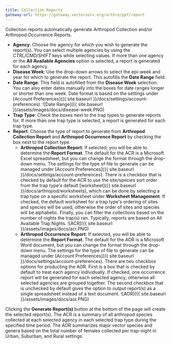 ```yaml
---
title: Collection Reports
gateway-url: https://gateway.vectorsurv.org/arthro/ppf/report
---
```


Collection reports automatically generate Arthropod Collection and/or Arthropod Occurrence Reports.

- **Agency**: Choose the agency for which you wish to generate the report(s). You can select multiple agencies by using the _CTRL/CMD/SHIFT_ keys while selecting values. If more than one agency or the **All Available Agencies** option is selected, a report is generated for each agency.
- **Disease Week**: Use the drop-down arrows to select the epi-week and year for which to generate the report. This autofills the **Date Range** field.
- **Date Range**: This field is autofilled from the **Disease Week** selection. You can also enter dates manually into the boxes for date ranges longer or shorter than one week. Date format is based on the settings under [Account Preferences]({{ site.baseurl }}/docs/settings/account-preferences).
  ![Date Range]({{ site.baseurl }}/assets/images/docs/disease-week.PNG)
- **Trap Type**: Check the boxes next to the trap types to generate reports for. If more than one trap type is selected, a report is generated for each trap type.
- **Report**: Choose the type of report to generate from **Arthropod Collection Report** and **Arthropod Occurrence Report** by checking the box next to the report type.
  - **Arthropod Collection Report**: If selected, you will be able to determine the **Report Format**. The default for the ACR is a Microsoft Excel spreadsheet, but you can change the format through the drop-down menu. The settings for the type of file to generate can be managed under [Account Preferences]({{ site.baseurl }}/docs/settings/account-preferences). There is a checkbox that is checked by default for the ACR to use the site/species sort order from the trap type's default [worksheet]({{ site.baseurl }}/docs/arthropod/worksheets), which can be done by selecting a trap type on a specific worksheet under **Worksheet Management**. If checked, the default worksheet for a trap type's ordering of sites and species will be used, otherwise the order of sites and species will be alphabetic. Finally, you can filter the collections based on the number of nights the trap(s) ran. Typically, reports are based on All Available Trap Nights.
    ![ACR]({{ site.baseurl }}/assets/images/docs/acr.PNG)
  - **Arthropod Occurrence Report**: If selected, you will be able to determine the **Report Format**. The default for the AOR is a Microsoft Word document, but you can change the format through the drop-down menu. The settings for the type of file to generate can be managed under [Account Preferences]({{ site.baseurl }}/docs/settings/account-preferences). There are two checkbox options for producting the AOR. First is a box that is checked by default to treat each agency individually. If checked, one occurrence report will be generated for each selected agency, otherwise all selected agencies are grouped together. The second checkbox that is unchecked by default gives the option to output report(s) as a single spreadsheet instead of a text document.
    ![AOR]({{ site.baseurl }}/assets/images/docs/aor.PNG)

Clicking the **Generate Report(s)** button at the bottom of the page will create the selected report(s). The ACR is a summary of all arthropod species collected at each selected agency in each selected trap type during the specified time period. The AOR summarizes major vector species and genera based on the total number of females collected per trap-night in Urban, Suburban, and Rural settings.
